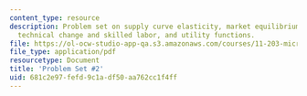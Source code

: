 ```yaml
---
content_type: resource
description: Problem set on supply curve elasticity, market equilibrium, demand functions,
  technical change and skilled labor, and utility functions.
file: https://ol-ocw-studio-app-qa.s3.amazonaws.com/courses/11-203-microeconomics-fall-2010/681c2e97fefd9c1adf50aa762cc1f4ff_MIT11_203F10_pset2.pdf
file_type: application/pdf
resourcetype: Document
title: 'Problem Set #2'
uid: 681c2e97-fefd-9c1a-df50-aa762cc1f4ff
---
```

